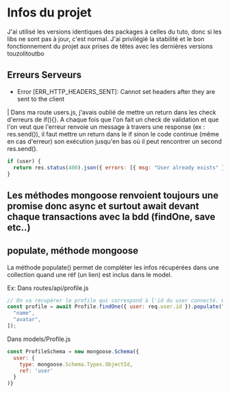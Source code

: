 # Infos du projet

J'ai utilisé les versions identiques des packages à celles du tuto, donc si les libs ne sont pas à jour, c'est normal. J'ai privilégié la stabilité et le bon fonctionnement du projet aux prises de têtes avec les dernières versions touzolitoutbo

## Erreurs Serveurs

- Error [ERR_HTTP_HEADERS_SENT]: Cannot set headers after they are sent to the client

| Dans ma route users.js, j'avais oublié de mettre un return dans les check d'erreurs de if(){}. A chaque fois que l'on fait un check de validation et que l'on veut que l'erreur renvoie un message à travers une response (ex : res.send()), il faut mettre un return dans le if sinon le code continue (même en cas d'erreur) son exécution jusqu'en bas où il peut rencontrer un second res.send().

```js
if (user) {
  return res.status(400).json({ errors: [{ msg: "User already exists" }] });
}
```

## Les méthodes mongoose renvoient toujours une promise donc async et surtout await devant chaque transactions avec la bdd (findOne, save etc..)

## populate, méthode mongoose

La méthode populate() permet de compléter les infos récupérées dans une collection quand une réf (un lien) est inclus dans le model.

Ex: Dans routes/api/profile.js

```js
// On va récupérer le profile qui correspond à l'id du user connecté. On populate (rajoute) les infos name et avatar venant du model "user". On peut populate parce que dans le modèle de Profile, on a inclus un lien vers le modèle cible (ici "user") (voir le modèle de Profile ligne 4)
const profile = await Profile.findOne({ user: req.user.id }).populate("user", [
  "name",
  "avatar",
]);
```

Dans models/Profile.js

```js
const ProfileSchema = new mongoose.Schema({
  user: {
    type: mongoose.Schema.Types.ObjectId,
    ref: 'user'
  }
)}
```
